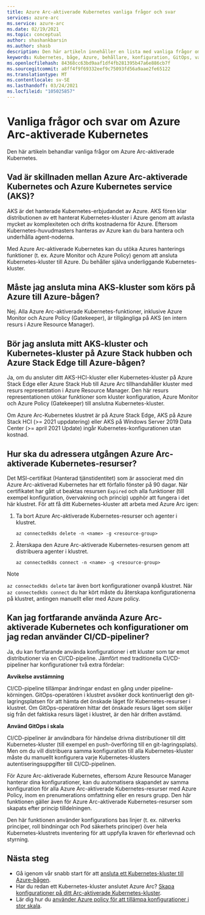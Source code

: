 ```yaml
---
title: Azure Arc-aktiverade Kubernetes vanliga frågor och svar
services: azure-arc
ms.service: azure-arc
ms.date: 02/19/2021
ms.topic: conceptual
author: shashankbarsin
ms.author: shasb
description: Den här artikeln innehåller en lista med vanliga frågor om Azure Arc-aktiverade Kubernetes
keywords: Kubernetes, båge, Azure, behållare, konfiguration, GitOps, vanliga frågor och svar
ms.openlocfilehash: 84368cc63bd9aaf1df4fb281395b47a6e886cb7f
ms.sourcegitcommit: a8ff4f9f69332eef9c75093fd56a9aae2fe65122
ms.translationtype: MT
ms.contentlocale: sv-SE
ms.lasthandoff: 03/24/2021
ms.locfileid: "105025857"
---
```

# <a name="frequently-asked-questions---azure-arc-enabled-kubernetes"></a>Vanliga frågor och svar om Azure Arc-aktiverade Kubernetes

Den här artikeln behandlar vanliga frågor om Azure Arc-aktiverade Kubernetes.

## <a name="what-is-the-difference-between-azure-arc-enabled-kubernetes-and-azure-kubernetes-service-aks"></a>Vad är skillnaden mellan Azure Arc-aktiverade Kubernetes och Azure Kubernetes service (AKS)?

AKS är det hanterade Kubernetes-erbjudandet av Azure. AKS fören klar distributionen av ett hanterat Kubernetes-kluster i Azure genom att avlasta mycket av komplexiteten och drifts kostnaderna för Azure. Eftersom Kubernetes-huvudmasters hanteras av Azure kan du bara hantera och underhålla agent-noderna.

Med Azure Arc-aktiverade Kubernetes kan du utöka Azures hanterings funktioner (t. ex. Azure Monitor och Azure Policy) genom att ansluta Kubernetes-kluster till Azure. Du behåller själva underliggande Kubernetes-kluster.

## <a name="do-i-need-to-connect-my-aks-clusters-running-on-azure-to-azure-arc"></a>Måste jag ansluta mina AKS-kluster som körs på Azure till Azure-bågen?

Nej. Alla Azure Arc-aktiverade Kubernetes-funktioner, inklusive Azure Monitor och Azure Policy (Gatekeeper), är tillgängliga på AKS (en intern resurs i Azure Resource Manager).
    
## <a name="should-i-connect-my-aks-hci-cluster-and-kubernetes-clusters-on-azure-stack-hub-and-azure-stack-edge-to-azure-arc"></a>Bör jag ansluta mitt AKS-kluster och Kubernetes-kluster på Azure Stack hubben och Azure Stack Edge till Azure-bågen?

Ja, om du ansluter ditt AKS-HCI-kluster eller Kubernetes-kluster på Azure Stack Edge eller Azure Stack Hub till Azure Arc tillhandahåller kluster med resurs representation i Azure Resource Manager. Den här resurs representationen utökar funktioner som kluster konfiguration, Azure Monitor och Azure Policy (Gatekeeper) till anslutna Kubernetes-kluster.

Om Azure Arc-Kubernetes klustret är på Azure Stack Edge, AKS på Azure Stack HCI (>= 2021 uppdatering) eller AKS på Windows Server 2019 Data Center (>= april 2021 Update) ingår Kubernetes-konfigurationen utan kostnad.

## <a name="how-to-address-expired-azure-arc-enabled-kubernetes-resources"></a>Hur ska du adressera utgången Azure Arc-aktiverade Kubernetes-resurser?

Det MSI-certifikat (Hanterad tjänstidentitet) som är associerat med din Azure Arc-aktiverad Kubernetes har ett förfallo fönster på 90 dagar. När certifikatet har gått ut beaktas resursen `Expired` och alla funktioner (till exempel konfiguration, övervakning och princip) upphör att fungera i det här klustret. För att få ditt Kubernetes-kluster att arbeta med Azure Arc igen:

1. Ta bort Azure Arc-aktiverade Kubernetes-resurser och agenter i klustret. 

    ```console
    az connectedk8s delete -n <name> -g <resource-group>
    ```

1. Återskapa den Azure Arc-aktiverade Kubernetes-resursen genom att distribuera agenter i klustret.
    
    ```console
    az connectedk8s connect -n <name> -g <resource-group>
    ```

> [!NOTE]
> `az connectedk8s delete` tar även bort konfigurationer ovanpå klustret. När `az connectedk8s connect` du har kört måste du återskapa konfigurationerna på klustret, antingen manuellt eller med Azure policy.

## <a name="if-i-am-already-using-cicd-pipelines-can-i-still-use-azure-arc-enabled-kubernetes-and-configurations"></a>Kan jag fortfarande använda Azure Arc-aktiverade Kubernetes och konfigurationer om jag redan använder CI/CD-pipeliner?

Ja, du kan fortfarande använda konfigurationer i ett kluster som tar emot distributioner via en CI/CD-pipeline. Jämfört med traditionella CI/CD-pipeliner har konfigurationer två extra fördelar:

**Avvikelse avstämning**

CI/CD-pipeline tillämpar ändringar endast en gång under pipeline-körningen. GitOps-operatören i klustret avsöker dock kontinuerligt den git-lagringsplatsen för att hämta det önskade läget för Kubernetes-resurser i klustret. Om GitOps-operatören hittar det önskade resurs läget som skiljer sig från det faktiska resurs läget i klustret, är den här driften avstämd.

**Använd GitOps i skala**

CI/CD-pipeliner är användbara för händelse drivna distributioner till ditt Kubernetes-kluster (till exempel en push-överföring till en git-lagringsplats). Men om du vill distribuera samma konfiguration till alla Kubernetes-kluster måste du manuellt konfigurera varje Kubernetes-klusters autentiseringsuppgifter till CI/CD-pipelinen. 

För Azure Arc-aktiverade Kubernetes, eftersom Azure Resource Manager hanterar dina konfigurationer, kan du automatisera skapandet av samma konfiguration för alla Azure Arc-aktiverade Kubernetes-resurser med Azure Policy, inom en prenumerations omfattning eller en resurs grupp. Den här funktionen gäller även för Azure Arc-aktiverade Kubernetes-resurser som skapats efter princip tilldelningen.

Den här funktionen använder konfigurations bas linjer (t. ex. nätverks principer, roll bindningar och Pod säkerhets principer) över hela Kubernetes-klustrets inventering för att uppfylla kraven för efterlevnad och styrning.

## <a name="next-steps"></a>Nästa steg

* Gå igenom vår snabb start för att [ansluta ett Kubernetes-kluster till Azure-bågen](./quickstart-connect-cluster.md).
* Har du redan ett Kubernetes-kluster anslutet Azure Arc? [Skapa konfigurationer på ditt Arc-aktiverade Kubernetes-kluster](./tutorial-use-gitops-connected-cluster.md).
* Lär dig hur du [använder Azure policy för att tillämpa konfigurationer i stor skala](./use-azure-policy.md).
